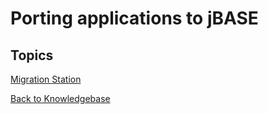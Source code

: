 # Porting applications to jBASE

## Topics

[Migration Station](./migration-station/README.md)

[Back to Knowledgebase](./../README.md)
